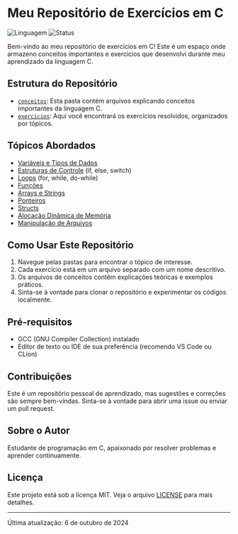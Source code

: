 # Meu Repositório de Exercícios em C

![Linguagem](https://img.shields.io/badge/Linguagem-C-blue)
![Status](https://img.shields.io/badge/Status-Em%20Desenvolvimento-green)

Bem-vindo ao meu repositório de exercícios em C! Este é um espaço onde armazeno conceitos importantes e exercícios que desenvolvi durante meu aprendizado da linguagem C.

## Estrutura do Repositório

- [`conceitos`](./conceitos): Esta pasta contém arquivos explicando conceitos importantes da linguagem C.
- [`exercicios`](./exercicios): Aqui você encontrará os exercícios resolvidos, organizados por tópicos.

## Tópicos Abordados

- [Variáveis e Tipos de Dados](./conceitos/variaveis-e-tipos.md)
- [Estruturas de Controle](./conceitos/estruturas-de-controle.md) (if, else, switch)
- [Loops](./conceitos/loops.md) (for, while, do-while)
- [Funções](./conceitos/funcoes.md)
- [Arrays e Strings](./conceitos/arrays-e-strings.md)
- [Ponteiros](./conceitos/ponteiros.md)
- [Structs](./conceitos/structs.md)
- [Alocação Dinâmica de Memória](./conceitos/alocacao-dinamica.md)
- [Manipulação de Arquivos](./conceitos/manipulacao-de-arquivos.md)

## Como Usar Este Repositório

1. Navegue pelas pastas para encontrar o tópico de interesse.
2. Cada exercício está em um arquivo separado com um nome descritivo.
3. Os arquivos de conceitos contêm explicações teóricas e exemplos práticos.
4. Sinta-se à vontade para clonar o repositório e experimentar os códigos localmente.

## Pré-requisitos

- GCC (GNU Compiler Collection) instalado
- Editor de texto ou IDE de sua preferência (recomendo VS Code ou CLion)

## Contribuições

Este é um repositório pessoal de aprendizado, mas sugestões e correções são sempre bem-vindas. Sinta-se à vontade para abrir uma issue ou enviar um pull request.

## Sobre o Autor

Estudante de programação em C, apaixonado por resolver problemas e aprender continuamente.

## Licença

Este projeto está sob a licença MIT. Veja o arquivo [LICENSE](./LICENSE) para mais detalhes.

---

Última atualização: 6 de outubro de 2024
